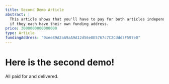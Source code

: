 ```yaml
---
title: Second Demo Article
abstract: |
  This article shows that you'll have to pay for both articles independantly
  if they each have their own funding address.
price: 3000000000000000
type: Article
fundingAddress: "0xee89A2aA9aA9A12d56e8E5767c7C2Cddd3F597e0"
---
```


# Here is the second demo!

All paid for and delivered.